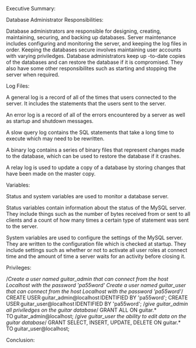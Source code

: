 Executive Summary:

Database Administrator Responsibilities:

Database administrators are responsible for designing, creating, maintaining, securing, and backing up databases. 
Server maintenance includes configuring and monitoring the server, and keeping the log files in order. Keeping 
the databases secure involves maintaining user accounts with varying priviledges. Database administrators keep up
-to-date copies of the databases and can restore the database if it is compromised. They also have some other 
responsibilites such as starting and stopping the server when required.

Log Files:

A general log is a record of all of the times that users connected to the server. It includes the statements that 
the users sent to the server. 

An error log is a record of all of the errors encountered by a server as well as startup and shutdown messages.

A slow query log contains the SQL statements that take a long time to execute which may need to be rewritten.

A binary log contains a series of binary files that represent changes made to the database, which can be used to 
restore the database if it crashes.

A relay log is used to update a copy of a database by storing changes that have been made on the master copy.

Variables:

Status and system variables are used to monitor a database server.

Status variables contain information about the status of the MySQL server. They include things such as the number 
of bytes received from or sent to all clients and a count of how many times a certain type of statement was sent 
to the server.

System variables are used to configure the settings of the MySQL server. They are written to the configuration 
file which is checked at startup. They include settings such as whether or not to activate all user roles at 
connect time and the amount of time a server waits for an activity before closing it.

Privileges:

/*Create a user named guitar_admin that can connect from the host Localhost with the password 'pa55word'
  Create a user named guitar_user that can connect from the host Localhost with the password 'pa55word'*/
CREATE USER guitar_admin@localhost IDENTIFIED BY 'pa55word';
CREATE USER guitar_user@localhost IDENTIFIED BY 'pa55word';
/*give guitar_admin all priviledges on the guitar database*/
GRANT ALL
ON guitar.*
TO guitar_admin@localhost;
/*give guitar_user the ability to edit data on the guitar database*/
GRANT SELECT, INSERT, UPDATE, DELETE
ON guitar.*
TO guitar_user@localhost;

Conclusion:
